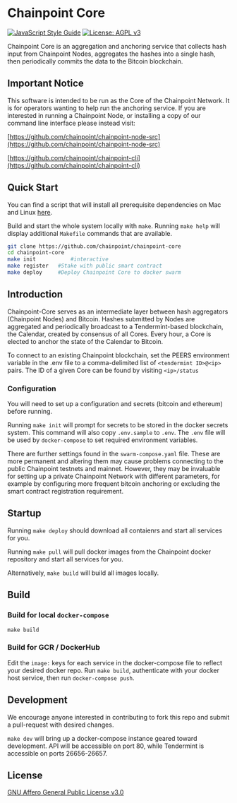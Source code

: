 # Chainpoint Core

[![JavaScript Style Guide](https://img.shields.io/badge/code_style-standard-brightgreen.svg)](https://standardjs.com)
[![License: AGPL v3](https://img.shields.io/badge/License-AGPL%20v3-blue.svg)](https://www.gnu.org/licenses/agpl-3.0)

Chainpoint Core is an aggregation and anchoring service that collects hash input from Chainpoint Nodes, aggregates the hashes into a single hash, then periodically commits the data to the Bitcoin blockchain. 

## Important Notice

This software is intended to be run as the Core of the Chainpoint Network. It is for operators wanting to help run the anchoring service. If you are interested in running a Chainpoint Node, or installing a copy of our command line interface please instead visit:

[https://github.com/chainpoint/chainpoint-node-src](https://github.com/chainpoint/chainpoint-node-src)

[https://github.com/chainpoint/chainpoint-cli](https://github.com/chainpoint/chainpoint-cli)

## Quick Start

You can find a script that will install all prerequisite dependencies on Mac and Linux [here](https://github.com/chainpoint/chainpoint-core/blob/master/cli/scripts/install_deps.sh).

Build and start the whole system locally with `make`. Running `make help`
will display additional `Makefile` commands that are available.

```sh
git clone https://github.com/chainpoint/chainpoint-core
cd chainpoint-core
make init           #interactive
make register   #Stake with public smart contract
make deploy     #Deploy Chainpoint Core to docker swarm
```

## Introduction

Chainpoint-Core serves as an intermediate layer between hash aggregators (Chainpoint Nodes) and Bitcoin. 
Hashes submitted by Nodes are aggregated and periodically broadcast to a Tendermint-based blockchain, the Calendar, created by consensus of all Cores. 
Every hour, a Core is elected to anchor the state of the Calendar to Bitcoin. 

To connect to an existing Chainpoint blockchain, set the PEERS environment variable in the .env file to a comma-delimited list of `<tendermint ID>@<ip>` pairs. The ID of a given Core can be found by visiting `<ip>/status`

### Configuration

You will need to set up a configuration and secrets (bitcoin and ethereum) before running.

Running `make init` will prompt for secrets to be stored in the docker secrets system. 
This command will also copy `.env.sample` to `.env`. The `.env` file will be used by `docker-compose` to set required environment variables.

There are further settings found in the `swarm-compose.yaml` file. 
These are more permanent and altering them may cause problems connecting to the public Chainpoint testnets and mainnet. 
However, they may be invaluable for setting up a private Chainpoint Network with different parameters, for example by configuring more frequent bitcoin anchoring or excluding the smart contract registration requirement.

## Startup

Running `make deploy` should download all contaienrs and start all services for you. 

Running `make pull` will pull docker images from the Chainpoint docker repository and start all services for you. 

Alternatively, `make build` will build all images locally.

## Build

### Build for local `docker-compose`

`make build`

### Build for GCR / DockerHub

Edit the `image:` keys for each service in the docker-compose file to reflect your desired docker repo. Run `make build`, authenticate with your docker host service, then run `docker-compose push`. 

## Development

We encourage anyone interested in contributing to fork this repo and submit a pull-request with desired changes. 

`make dev` will bring up a docker-compose instance geared toward development. API will be accessible on port 80, while Tendermint is accessible on ports 26656-26657. 

## License

[GNU Affero General Public License v3.0](http://www.gnu.org/licenses/agpl-3.0.txt)
